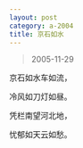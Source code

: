 ```yaml
---
layout: post
category: a-2004
title: 京石如水
---
```


> 2005-11-29

京石如水车如流，

冷风如刀灯如昼。

凭栏南望河北地，

忧郁如天云如愁。